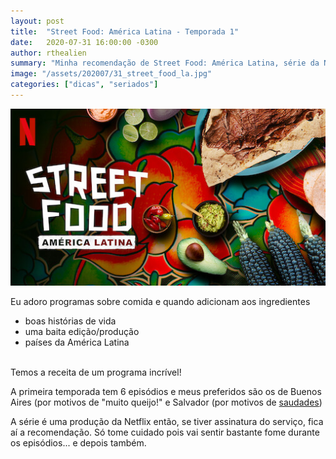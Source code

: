 ```yaml
---
layout: post
title:  "Street Food: América Latina - Temporada 1"
date:   2020-07-31 16:00:00 -0300
author: rthealien
summary: "Minha recomendação de Street Food: América Latina, série da Netflix"
image: "/assets/202007/31_street_food_la.jpg"
categories: ["dicas", "seriados"]
---
```


![Street Food: América Latina](/assets/202007/31_street_food_la.jpg)

Eu adoro programas sobre comida e quando adicionam aos ingredientes

* boas histórias de vida
* uma baita edição/produção
* países da América Latina

<br/>
Temos a receita de um programa incrível!

A primeira temporada tem 6 episódios e meus preferidos são os de Buenos Aires (por motivos de "muito queijo!" e Salvador (por motivos de [saudades])

A série é uma produção da Netflix então, se tiver assinatura do serviço, fica aí a recomendação. Só tome cuidado pois vai sentir bastante fome durante os episódios... e depois também.

[saudades]: https://www.youtube.com/watch?v=xFm4p07MR80